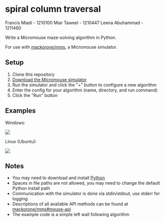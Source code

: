 # spiral column traversal
Francis Miadi - 1210100
Miar Taweel - 1210447
Leena Abuhammad - 1211460

Write a Micromouse maze-solving algorithm in Python.

For use with [mackorone/mms](https://github.com/mackorone/mms), a Micromouse simulator.

## Setup

1. Clone this repository
1. [Download the Micromouse simulator](https://github.com/mackorone/mms#download)
1. Run the simulator and click the "+" button to configure a new algorithm
1. Enter the config for your algorithm (name, directory, and run command)
1. Click the "Run" button

## Examples

Windows:

![](https://github.com/mackorone/mms-python/blob/master/config-windows.png)

Linux (Ubuntu):

![](https://github.com/mackorone/mms-python/blob/master/config-linux.png)

## Notes

- You may need to download and install [Python](https://www.python.org/downloads/)
- Spaces in file paths are not allowed, you may need to change the default Python install path
- Communication with the simulator is done via stdin/stdout, use stderr for logging
- Descriptions of all available API methods can be found at [mackorone/mms#mouse-api](https://github.com/mackorone/mms#mouse-api)
- The example code is a simple left wall following algorithm
